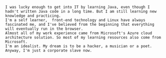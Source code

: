     I was lucky enough to get into IT by learning Java, even though I hadn't written Java code in a long time. But I am still learning new knowledge and practicing.
    I'm a self learner,  front-end technology and Linux have always fascinated me, and I've believed from the beginning that everything will eventually run in the browser.
    Almost all of my work experience came from Microsoft's Azure cloud architecture solution. So most of my learning resources also come from Microsoft.
    I'm an idealist. My dream is to be a hacker, a musician or a poet. Anyway, I'm just a corporate slave now.
